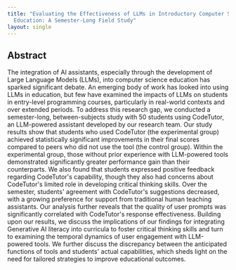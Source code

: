 ```yaml
---
title: "Evaluating the Effectiveness of LLMs in Introductory Computer Science
  Education: A Semester-Long Field Study"
layout: single
---
```


## Abstract
The integration of AI assistants, especially through the development of Large
Language Models (LLMs), into computer science education has sparked significant
debate. An emerging body of work has looked into using LLMs in education, but
few have examined the impacts of LLMs on students in entry-level programming
courses, particularly in real-world contexts and over extended periods. To
address this research gap, we conducted a semester-long, between-subjects study
with 50 students using CodeTutor, an LLM-powered assistant developed by our
research team. Our study results show that students who used CodeTutor (the
experimental group) achieved statistically significant improvements in their
final scores compared to peers who did not use the tool (the control group).
Within the experimental group, those without prior experience with LLM-powered
tools demonstrated significantly greater performance gain than their
counterparts. We also found that students expressed positive feedback regarding
CodeTutor's capability, though they also had concerns about CodeTutor's limited
role in developing critical thinking skills. Over the semester, students'
agreement with CodeTutor's suggestions decreased, with a growing preference for
support from traditional human teaching assistants. Our analysis further
reveals that the quality of user prompts was significantly correlated with
CodeTutor's response effectiveness. Building upon our results, we discuss the
implications of our findings for integrating Generative AI literacy into
curricula to foster critical thinking skills and turn to examining the temporal
dynamics of user engagement with LLM-powered tools. We further discuss the
discrepancy between the anticipated functions of tools and students' actual
capabilities, which sheds light on the need for tailored strategies to improve
educational outcomes.
